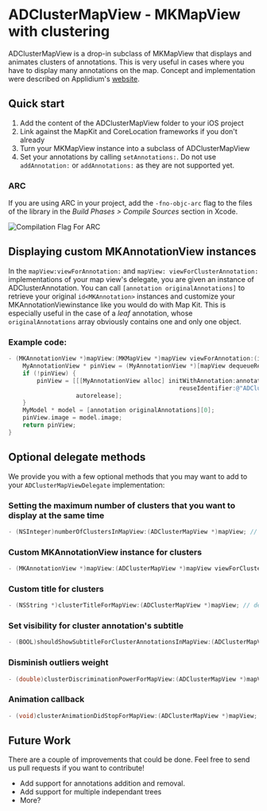 # ADClusterMapView - MKMapView with clustering

ADClusterMapView is a drop-in subclass of MKMapView that displays and animates clusters of annotations. This is very useful in cases where you have to display many annotations on the map. Concept and implementation were described on Applidium's [website][].

[website]: http://applidium.com/en/news/too_many_pins_on_your_map/

## Quick start

1. Add the content of the ADClusterMapView folder to your iOS project
2. Link against the MapKit and CoreLocation frameworks if you don't already
3. Turn your MKMapView instance into a subclass of ADClusterMapView
4. Set your annotations by calling `setAnnotations:`. Do not use `addAnnotation:` or `addAnnotations:` as they are not supported yet.

### ARC
If you are using ARC in your project, add the `-fno-objc-arc` flag to the files of the library in the *Build Phases > Compile Sources* section in Xcode.

![Compilation Flag For ARC](http://i.imgur.com/sCqoSjq.png)

## Displaying custom MKAnnotationView instances

In the `mapView:viewForAnnotation:` and `mapView: viewForClusterAnnotation:` implementations of your map view's delegate, you are given an instance of ADClusterAnnotation. You can call `[annotation originalAnnotations]` to retrieve your original `id<MKAnnotation>` instances and customize your MKAnnotationViewinstance like you would do with Map Kit.
This is especially useful in the case of a *leaf* annotation, whose `originalAnnotations` array obviously contains one and only one object.

### Example code:
```objective-c
- (MKAnnotationView *)mapView:(MKMapView *)mapView viewForAnnotation:(id<MKAnnotation>)annotation {
    MyAnnotationView * pinView = (MyAnnotationView *)[mapView dequeueReusableAnnotationViewWithIdentifier:@"ADClusterableAnnotation"];
    if (!pinView) {
        pinView = [[[MyAnnotationView alloc] initWithAnnotation:annotation
                                                reuseIdentifier:@"ADClusterableAnnotation"]
                   autorelease];
    }
    MyModel * model = [annotation originalAnnotations][0];
    pinView.image = model.image;
    return pinView;
}
```

## Optional delegate methods

We provide you with a few optional methods that you may want to add to your `ADClusterMapViewDelegate` implementation:

### Setting the maximum number of clusters that you want to display at the same time

```objective-c
- (NSInteger)numberOfClustersInMapView:(ADClusterMapView *)mapView; // default: 32
```

### Custom MKAnnotationView instance for clusters

```objective-c
- (MKAnnotationView *)mapView:(ADClusterMapView *)mapView viewForClusterAnnotation:(id <MKAnnotation>)annotation; // default: same as returned by mapView:viewForAnnotation:
```

### Custom title for clusters

```objective-c
- (NSString *)clusterTitleForMapView:(ADClusterMapView *)mapView; // default : @"%d elements"
```

### Set visibility for cluster annotation's subtitle

```objective-c
- (BOOL)shouldShowSubtitleForClusterAnnotationsInMapView:(ADClusterMapView *)mapView; // default: YES
```

### Disminish outliers weight

```objective-c
- (double)clusterDiscriminationPowerForMapView:(ADClusterMapView *)mapView; // This parameter emphasize the discrimination of annotations which are far away from the center of mass. default: 1.0 (no discrimination applied)
```

### Animation callback

```objective-c
- (void)clusterAnimationDidStopForMapView:(ADClusterMapView *)mapView;
```

## Future Work

There are a couple of improvements that could be done. Feel free to send us pull requests if you want to contribute!

- Add support for annotations addition and removal.
- Add support for multiple independant trees
- More?
